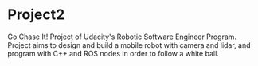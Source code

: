 # Project2
Go Chase It! Project of Udacity's Robotic Software Engineer Program.
Project aims to design and build a mobile robot with camera and lidar, and program with C++ and ROS nodes in order to follow a white ball. 
